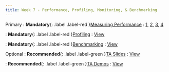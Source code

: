 ```yaml
---
title: Week 7 - Performance, Profiling, Monitoring, & Benchmarking
---
```


Primary
: **Mandatory**{: .label .label-red }[Measuring Performance](https://developer.android.com/topic/performance/measuring-performance)
  : [1](https://developer.android.com/topic/performance/measuring-performance), [2](https://developer.android.com/topic/performance/improving-overview), [3](https://www.youtube.com/watch?v=CQc-QDTmCoQ), [4](https://www.youtube.com/playlist?list=PLWz5rJ2EKKc-xjSI-rWn9SViXivBhQUnp)

: **Mandatory**{: .label .label-red }[Profiling](https://developer.android.com/studio/profile)
  : [View](https://developer.android.com/studio/profile)

: **Mandatory**{: .label .label-red }[Benchmarking](https://developer.android.com/topic/performance/benchmarking/benchmarking-overview)
  : [View](https://developer.android.com/topic/performance/benchmarking/benchmarking-overview)

Optional
: **Recommended**{: .label .label-green }[TA Slides](https://github.com/Shogz-Labs/EECS4443_W25_Assets/blob/main/ta_recitations/slides/Week%207%20-%20Performance%2C%20Profiling%2C%20Monitoring%2C%20%26%20Benchmarking.pdf)
  : [View](https://github.com/Shogz-Labs/EECS4443_W25_Assets/blob/main/ta_recitations/slides/Week%207%20-%20Performance%2C%20Profiling%2C%20Monitoring%2C%20%26%20Benchmarking.pdf) 

: **Recommended**{: .label .label-green }[TA Demos](https://github.com/Shogz-Labs/EECS4443_W25_Assets/tree/main/ta_recitations/demos)
  : [View](https://github.com/Shogz-Labs/EECS4443_W25_Assets/blob/main/ta_recitations/demos/DemoCaesar%20(UI%20Testing%20%2B%20Benchmarking).zip)